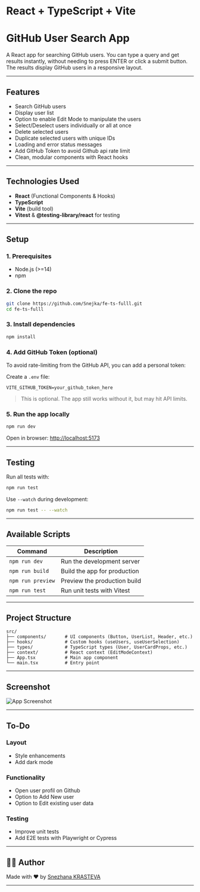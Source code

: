 # React + TypeScript + Vite

# GitHub User Search App

A React app for searching GitHub users. You can type a query and get results instantly, without needing to press ENTER or click a submit button. The results display GitHub users in a responsive layout.

---

## Features

- Search GitHub users 
- Display user list
- Option to enable Edit Mode to manipulate the users  
- Select/Deselect users individually or all at once  
- Delete selected users  
- Duplicate selected users with unique IDs  
- Loading and error status messages  
- Add GitHub Token to avoid Github api rate limit
- Clean, modular components with React hooks  

---

## Technologies Used

- **React** (Functional Components & Hooks)  
- **TypeScript** 
- **Vite** (build tool)  
- **Vitest** & **@testing-library/react** for testing 

---

## Setup

### 1. Prerequisites

- Node.js (>=14)  
- npm 

### 2. Clone the repo

```bash
git clone https://github.com/Snejka/fe-ts-fulll.git
cd fe-ts-fulll
```

### 3. Install dependencies

```bash
npm install
```

### 4. Add GitHub Token (optional)

To avoid rate-limiting from the GitHub API, you can add a personal token:

Create a `.env` file:

```
VITE_GITHUB_TOKEN=your_github_token_here
```
> This is optional. The app still works without it, but may hit API limits.

###  5. Run the app locally

```bash
npm run dev
```

Open in browser: [http://localhost:5173](http://localhost:5173)

---

## Testing

Run all tests with:

```bash
npm run test
```

Use `--watch` during development:

```bash
npm run test -- --watch
```

---

## Available Scripts

| Command           | Description                  |
| ----------------- | ---------------------------- |
| `npm run dev`     | Run the development server   |
| `npm run build`   | Build the app for production |
| `npm run preview` | Preview the production build |
| `npm run test`    | Run unit tests with Vitest   |

---

## Project Structure

```
src/
├── components/       # UI components (Button, UserList, Header, etc.)
├── hooks/            # Custom hooks (useUsers, useUserSelection)
├── types/            # TypeScript types (User, UserCardProps, etc.)
├── context/          # React context (EditModeContext)
├── App.tsx           # Main app component
└── main.tsx          # Entry point
```

---

## Screenshot

![App Screenshot](./assets/screenshot.png)

---

## To-Do

### Layout
- Style enhancements
- Add dark mode

### Functionality
- Open user profil on Github
- Option to Add New user
- Option to Edit existing user data

### Testing
- Improve unit tests
- Add E2E tests with Playwright or Cypress

---

## 🧑‍💻 Author

Made with ❤️ by [Snezhana KRASTEVA](https://www.linkedin.com/in/snezhana-krasteva/)

---